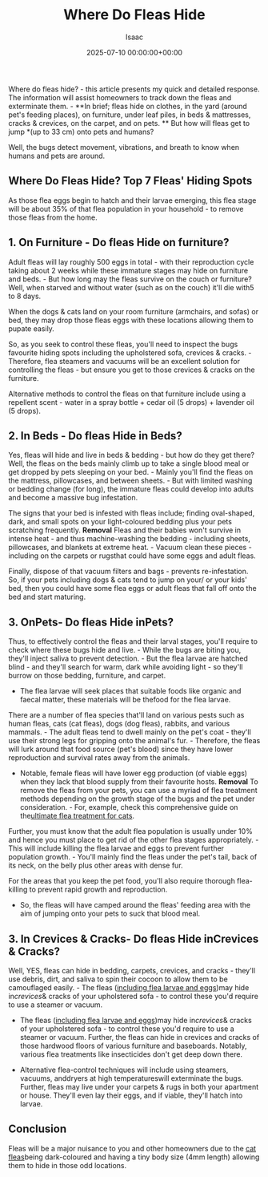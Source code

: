 ﻿---
title: Where Do Fleas Hide
description: Where do fleas hide? - this article presents my quick and detailed response. The information will assist homeowners to track down the fleas and exterminate...
slug: /where-do-fleas-hide/
date: 2025-07-10 00:00:00+00:00
lastmod: 2025-07-10 00:00:00+03:00
author: Isaac
categories:
- Fleas
- Guide
tags:
- fleas
- flea
- hide
layout: post
---

Where do fleas hide? - this article presents my quick and detailed response. The information will assist homeowners to track down the fleas and exterminate them. - **In brief; fleas hide on clothes, in the yard (around pet's feeding places), on furniture, under leaf piles, in beds & mattresses, cracks & crevices, on the carpet, and on pets. ** But how will fleas get to jump *(up to 33 cm) onto pets and humans?

Well, the bugs detect movement, vibrations, and breath to know when humans and pets are around.

##  Where Do Fleas Hide? Top 7 Fleas' Hiding Spots

As those flea eggs begin to hatch and their larvae emerging, this flea stage will be about 35% of that flea population in your household - to remove those fleas from the home.

##  1. On Furniture - Do fleas Hide on furniture?

Adult fleas will lay roughly 500 eggs in total - with their reproduction cycle taking about 2 weeks while these immature stages may hide on furniture and beds. - But how long may the fleas survive on the couch or furniture? Well, when starved and without water (such as on the couch) it'll die with5 to 8 days.

When the dogs & cats land on your room furniture (armchairs, and sofas) or bed, they may drop those fleas eggs with these locations allowing them to pupate easily.

So, as you seek to control these fleas, you'll need to inspect the bugs favourite hiding spots including the upholstered sofa, crevices & cracks. - Therefore, flea steamers and vacuums will be an excellent solution for controlling the fleas - but ensure you get to those crevices & cracks on the furniture.

Alternative methods to control the fleas on that furniture include using a repellent scent - water in a spray bottle + cedar oil (5 drops) + lavender oil (5 drops).

##  2. In Beds - Do fleas Hide in Beds?

Yes, fleas will hide and live in beds & bedding - but how do they get there? Well, the fleas on the beds mainly climb up to take a single blood meal or get dropped by pets sleeping on your bed. - Mainly you'll find the fleas on the mattress, pillowcases, and between sheets. - But with limited washing or bedding change (for long), the immature fleas could develop into adults and become a massive bug infestation.

The signs that your bed is infested with fleas include; finding oval-shaped, dark, and small spots on your light-coloured bedding plus your pets scratching frequently. **Removal** Fleas and their babies won't survive in intense heat - and thus machine-washing the bedding - including sheets, pillowcases, and blankets at extreme heat. - Vacuum clean these pieces -including on the carpets or rugsthat could have some eggs and adult fleas.

Finally, dispose of that vacuum filters and bags - prevents re-infestation. So, if your pets including dogs & cats tend to jump on your/ or your kids' bed, then you could have some flea eggs or adult fleas that fall off onto the bed and start maturing.

##  3. OnPets- Do fleas Hide inPets?

Thus, to effectively control the fleas and their larval stages, you'll require to check where these bugs hide and live. - While the bugs are biting you, they'll inject saliva to prevent detection. - But the flea larvae are hatched blind - and they'll search for warm, dark while avoiding light - so they'll burrow on those bedding, furniture, and carpet.

- The flea larvae will seek places that suitable foods like organic and faecal matter, these materials will be thefood for the flea larvae.

There are a number of flea species that'll land on various pests such as human fleas, cats (cat fleas), dogs (dog fleas), rabbits, and various mammals. - The adult fleas tend to dwell mainly on the pet's coat - they'll use their strong legs for gripping onto the animal's fur. - Therefore, the fleas will lurk around that food source (pet's blood) since they have lower reproduction and survival rates away from the animals.

- Notable, female fleas will have lower egg production (of viable eggs) when they lack that blood supply from their favourite hosts. **Removal** To remove the fleas from your pets, you can use a myriad of flea treatment methods depending on the growth stage of the bugs and the pet under consideration. - For, example, check this comprehensive guide on the[ultimate flea treatment for cats](https://pestpolicy.com/best-flea-treatment-for-cats/).

Further, you must know that the adult flea population is usually under 10% and hence you must place to get rid of the other flea stages appropriately. - This will include killing the flea larvae and eggs to prevent further population growth. - You'll mainly find the fleas under the pet's tail, back of its neck, on the belly plus other areas with dense fur.

For the areas that you keep the pet food, you'll also require thorough flea-killing to prevent rapid growth and reproduction.

- So, the fleas will have camped around the fleas' feeding area with the aim of jumping onto your pets to suck that blood meal.

##  3. In Crevices & Cracks- Do fleas Hide inCrevices & Cracks?

Well, YES, fleas can hide in bedding, carpets, crevices, and cracks - they'll use debris, dirt, and saliva to spin their cocoon to allow them to be camouflaged easily. - The fleas ([including flea larvae and eggs](https://pestpolicy.com/what-do-baby-fleas-look-like/))may hide in*crevices*& cracks of your upholstered sofa - to control these you'd require to use a steamer or vacuum.

- The fleas ([including flea larvae and eggs](https://pestpolicy.com/what-do-baby-fleas-look-like/))may hide in*crevices*& cracks of your upholstered sofa - to control these you'd require to use a steamer or vacuum. Further, the fleas can hide in crevices and cracks of those hardwood floors of various furniture and baseboards. Notably, various flea treatments like insecticides don't get deep down there.

- Alternative flea-control techniques will include using steamers, vacuums, anddryers at high temperatureswill exterminate the bugs. Further, fleas may live under your carpets & rugs in both your apartment or house. They'll even lay their eggs, and if viable, they'll hatch into larvae.

##  Conclusion

Fleas will be a major nuisance to you and other homeowners due to the [cat fleas](https://ento.psu.edu/extension/factsheets/fleas)being dark-coloured and having a tiny body size (4mm length) allowing them to hide in those odd locations.


